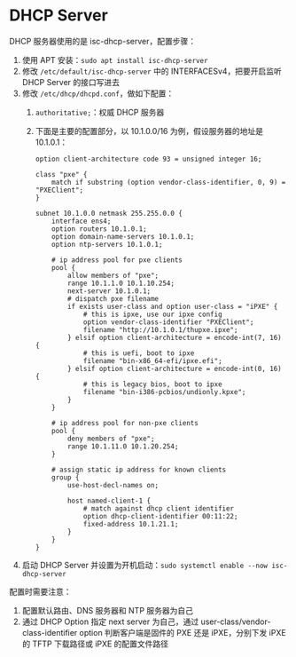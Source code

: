 # DHCP Server

DHCP 服务器使用的是 isc-dhcp-server，配置步骤：

1. 使用 APT 安装：`sudo apt install isc-dhcp-server`
2. 修改 `/etc/default/isc-dhcp-server` 中的 INTERFACESv4，把要开启监听 DHCP Server 的接口写进去
3. 修改 `/etc/dhcp/dhcpd.conf`，做如下配置：
    1. `authoritative;`：权威 DHCP 服务器
    2. 下面是主要的配置部分，以 10.1.0.0/16 为例，假设服务器的地址是 10.1.0.1：

        ```
        option client-architecture code 93 = unsigned integer 16;

        class "pxe" {
            match if substring (option vendor-class-identifier, 0, 9) = "PXEClient";
        }

        subnet 10.1.0.0 netmask 255.255.0.0 {
            interface ens4;
            option routers 10.1.0.1;
            option domain-name-servers 10.1.0.1;
            option ntp-servers 10.1.0.1;

            # ip address pool for pxe clients
            pool {
                allow members of "pxe";
                range 10.1.1.0 10.1.10.254;
                next-server 10.1.0.1;
                # dispatch pxe filename
                if exists user-class and option user-class = "iPXE" {
                    # this is ipxe, use our ipxe config
                    option vendor-class-identifier "PXEClient";
                    filename "http://10.1.0.1/thupxe.ipxe";
                } elsif option client-architecture = encode-int(7, 16) {
                    # this is uefi, boot to ipxe
                    filename "bin-x86_64-efi/ipxe.efi";
                } elsif option client-architecture = encode-int(0, 16) {
                    # this is legacy bios, boot to ipxe
                    filename "bin-i386-pcbios/undionly.kpxe";
                }
            }

            # ip address pool for non-pxe clients
            pool {
                deny members of "pxe";
                range 10.1.11.0 10.1.20.254;
            }

            # assign static ip address for known clients
            group {
                use-host-decl-names on;

                host named-client-1 {
                    # match against dhcp client identifier
                    option dhcp-client-identifier 00:11:22;
                    fixed-address 10.1.21.1;
                }
            }
        }
        ```
4. 启动 DHCP Server 并设置为开机启动：`sudo systemctl enable --now isc-dhcp-server`

配置时需要注意：

1. 配置默认路由、DNS 服务器和 NTP 服务器为自己
2. 通过 DHCP Option 指定 next server 为自己，通过 user-class/vendor-class-identifier option 判断客户端是固件的 PXE 还是 iPXE，分别下发 iPXE 的 TFTP 下载路径或 iPXE 的配置文件路径
